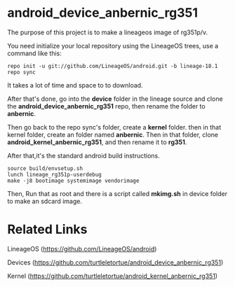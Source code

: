 # android_device_anbernic_rg351

The purpose of this project is to make a lineageos image of rg351p/v. 

You need initialize your local repository using the LineageOS trees, use a command like this:
```
repo init -u git://github.com/LineageOS/android.git -b lineage-18.1
repo sync
```

It takes a lot of time and space to to download.

After that's done, go into the **device** folder in the lineage source and clone the **android_device_anbernic_rg351** repo, then rename the folder to **anbernic**.

Then go back to the repo sync's folder, create a **kernel** folder. then in that kernel folder, create an folder named  **anbernic**. Then in that folder, clone **android_kernel_anbernic_rg351**, and then rename it to **rg351**.

After that,it's the standard android build instructions.

```
source build/envsetup.sh
lunch lineage_rg351p-userdebug
make -j8 bootimage systemimage vendorimage
```
Then, Run that as root and there is a script called **mkimg.sh** in device folder to make an sdcard image.

# Related Links

LineageOS (https://github.com/LineageOS/android)

Devices (https://github.com/turtleletortue/android_device_anbernic_rg351)

Kernel (https://github.com/turtleletortue/android_kernel_anbernic_rg351)
